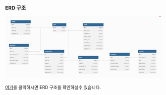 ### ERD 구조
![ERD.png](img/ERD.png)



[여기](https://dbdiagram.io/d/670557abfb079c7ebdc34500)를 클릭하시면 ERD 구조를 확인하실수 있습니다.